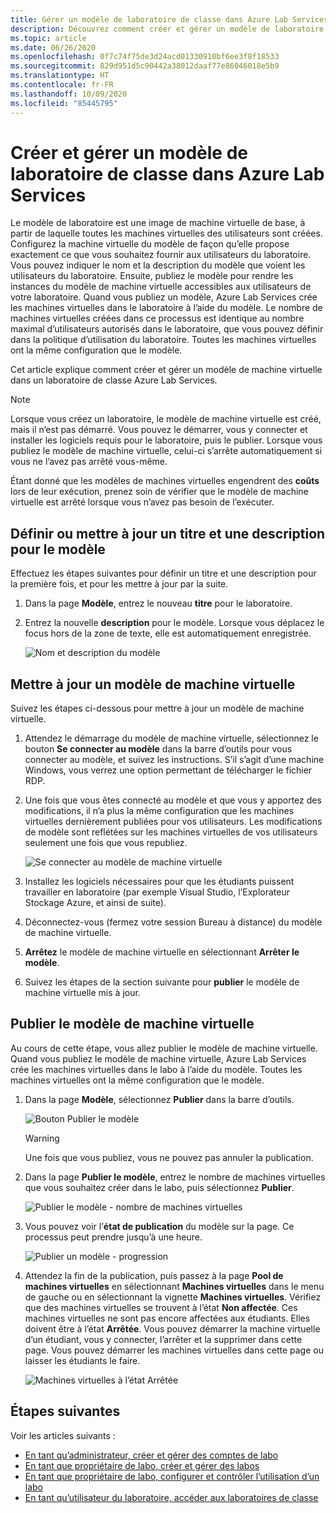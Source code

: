 ```yaml
---
title: Gérer un modèle de laboratoire de classe dans Azure Lab Services | Microsoft Docs
description: Découvrez comment créer et gérer un modèle de laboratoire de classe dans Azure Lab Services.
ms.topic: article
ms.date: 06/26/2020
ms.openlocfilehash: 0f7c74f75de3d24acd01330910bf6ee3f8f18533
ms.sourcegitcommit: 829d951d5c90442a38012daaf77e86046018e5b9
ms.translationtype: HT
ms.contentlocale: fr-FR
ms.lasthandoff: 10/09/2020
ms.locfileid: "85445795"
---
```

# <a name="create-and-manage-a-classroom-template-in-azure-lab-services"></a>Créer et gérer un modèle de laboratoire de classe dans Azure Lab Services
Le modèle de laboratoire est une image de machine virtuelle de base, à partir de laquelle toutes les machines virtuelles des utilisateurs sont créées. Configurez la machine virtuelle du modèle de façon qu’elle propose exactement ce que vous souhaitez fournir aux utilisateurs du laboratoire. Vous pouvez indiquer le nom et la description du modèle que voient les utilisateurs du laboratoire. Ensuite, publiez le modèle pour rendre les instances du modèle de machine virtuelle accessibles aux utilisateurs de votre laboratoire. Quand vous publiez un modèle, Azure Lab Services crée les machines virtuelles dans le laboratoire à l’aide du modèle. Le nombre de machines virtuelles créées dans ce processus est identique au nombre maximal d’utilisateurs autorisés dans le laboratoire, que vous pouvez définir dans la politique d’utilisation du laboratoire. Toutes les machines virtuelles ont la même configuration que le modèle.

Cet article explique comment créer et gérer un modèle de machine virtuelle dans un laboratoire de classe Azure Lab Services. 

> [!NOTE]
> Lorsque vous créez un laboratoire, le modèle de machine virtuelle est créé, mais il n’est pas démarré. Vous pouvez le démarrer, vous y connecter et installer les logiciels requis pour le laboratoire, puis le publier. Lorsque vous publiez le modèle de machine virtuelle, celui-ci s’arrête automatiquement si vous ne l’avez pas arrêté vous-même. 
> 
> Étant donné que les modèles de machines virtuelles engendrent des **coûts** lors de leur exécution, prenez soin de vérifier que le modèle de machine virtuelle est arrêté lorsque vous n’avez pas besoin de l’exécuter. 


## <a name="set-or-update-template-title-and-description"></a>Définir ou mettre à jour un titre et une description pour le modèle
Effectuez les étapes suivantes pour définir un titre et une description pour la première fois, et pour les mettre à jour par la suite. 

1. Dans la page **Modèle**, entrez le nouveau **titre** pour le laboratoire.  
2. Entrez la nouvelle **description** pour le modèle. Lorsque vous déplacez le focus hors de la zone de texte, elle est automatiquement enregistrée. 

    ![Nom et description du modèle](./media/how-to-create-manage-template/template-name-description.png)

## <a name="update-a-template-vm"></a>Mettre à jour un modèle de machine virtuelle
Suivez les étapes ci-dessous pour mettre à jour un modèle de machine virtuelle.  

1. Attendez le démarrage du modèle de machine virtuelle, sélectionnez le bouton **Se connecter au modèle** dans la barre d’outils pour vous connecter au modèle, et suivez les instructions. S’il s’agit d’une machine Windows, vous verrez une option permettant de télécharger le fichier RDP. 
1. Une fois que vous êtes connecté au modèle et que vous y apportez des modifications, il n’a plus la même configuration que les machines virtuelles dernièrement publiées pour vos utilisateurs. Les modifications de modèle sont reflétées sur les machines virtuelles de vos utilisateurs seulement une fois que vous republiez.

    ![Se connecter au modèle de machine virtuelle](./media/how-to-create-manage-template/connect-template-vm.png)
    
1. Installez les logiciels nécessaires pour que les étudiants puissent travailler en laboratoire (par exemple Visual Studio, l’Explorateur Stockage Azure, et ainsi de suite). 
1. Déconnectez-vous (fermez votre session Bureau à distance) du modèle de machine virtuelle. 
1. **Arrêtez** le modèle de machine virtuelle en sélectionnant **Arrêter le modèle**. 
1. Suivez les étapes de la section suivante pour **publier** le modèle de machine virtuelle mis à jour. 

## <a name="publish-the-template-vm"></a>Publier le modèle de machine virtuelle  
Au cours de cette étape, vous allez publier le modèle de machine virtuelle. Quand vous publiez le modèle de machine virtuelle, Azure Lab Services crée les machines virtuelles dans le labo à l’aide du modèle. Toutes les machines virtuelles ont la même configuration que le modèle.


1. Dans la page **Modèle**, sélectionnez **Publier** dans la barre d’outils. 

    ![Bouton Publier le modèle](./media/tutorial-setup-classroom-lab/template-page-publish-button.png)

    > [!WARNING]
    > Une fois que vous publiez, vous ne pouvez pas annuler la publication. 
2. Dans la page **Publier le modèle**, entrez le nombre de machines virtuelles que vous souhaitez créer dans le labo, puis sélectionnez **Publier**. 

    ![Publier le modèle - nombre de machines virtuelles](./media/tutorial-setup-classroom-lab/publish-template-number-vms.png)
3. Vous pouvez voir l’**état de publication** du modèle sur la page. Ce processus peut prendre jusqu’à une heure. 

    ![Publier un modèle - progression](./media/tutorial-setup-classroom-lab/publish-template-progress.png)
4. Attendez la fin de la publication, puis passez à la page **Pool de machines virtuelles** en sélectionnant **Machines virtuelles** dans le menu de gauche ou en sélectionnant la vignette **Machines virtuelles**. Vérifiez que des machines virtuelles se trouvent à l’état **Non affectée**. Ces machines virtuelles ne sont pas encore affectées aux étudiants. Elles doivent être à l’état **Arrêtée**. Vous pouvez démarrer la machine virtuelle d’un étudiant, vous y connecter, l’arrêter et la supprimer dans cette page. Vous pouvez démarrer les machines virtuelles dans cette page ou laisser les étudiants le faire. 

    ![Machines virtuelles à l’état Arrêtée](./media/tutorial-setup-classroom-lab/virtual-machines-stopped.png)
## <a name="next-steps"></a>Étapes suivantes
Voir les articles suivants :

- [En tant qu’administrateur, créer et gérer des comptes de labo](how-to-manage-lab-accounts.md)
- [En tant que propriétaire de labo, créer et gérer des labos](how-to-manage-classroom-labs.md)
- [En tant que propriétaire de labo, configurer et contrôler l’utilisation d’un labo](how-to-configure-student-usage.md)
- [En tant qu’utilisateur du laboratoire, accéder aux laboratoires de classe](how-to-use-classroom-lab.md)
